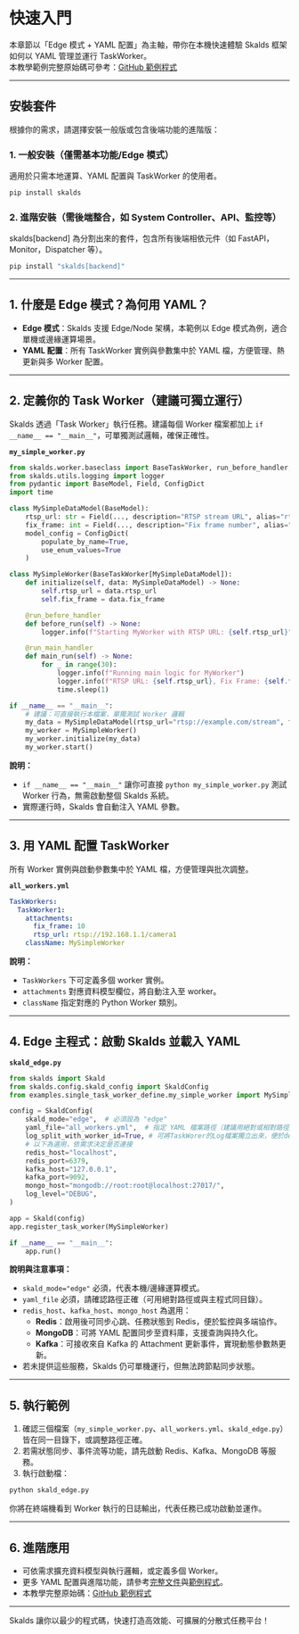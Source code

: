 # 快速入門

本章節以「Edge 模式 + YAML 配置」為主軸，帶你在本機快速體驗 Skalds 框架如何以 YAML 管理並運行 TaskWorker。  
本教學範例完整原始碼可參考：[GitHub 範例程式](https://github.com/JiHungLin/Skalds/tree/main/examples/single_task_worker_define)

---
## 安裝套件

根據你的需求，請選擇安裝一般版或包含後端功能的進階版：

### 1. 一般安裝（僅需基本功能/Edge 模式）

適用於只需本地運算、YAML 配置與 TaskWorker 的使用者。

```bash
pip install skalds
```

### 2. 進階安裝（需後端整合，如 System Controller、API、監控等）

skalds[backend] 為分割出來的套件，包含所有後端相依元件（如 FastAPI，Monitor，Dispatcher 等）。

```bash
pip install "skalds[backend]"
```
---

## 1. 什麼是 Edge 模式？為何用 YAML？

- **Edge 模式**：Skalds 支援 Edge/Node 架構，本範例以 Edge 模式為例，適合單機或邊緣運算場景。
- **YAML 配置**：所有 TaskWorker 實例與參數集中於 YAML 檔，方便管理、熱更新與多 Worker 配置。

---

## 2. 定義你的 Task Worker（建議可獨立運行）

Skalds 透過「Task Worker」執行任務。建議每個 Worker 檔案都加上 `if __name__ == "__main__"`，可單獨測試邏輯，確保正確性。

**`my_simple_worker.py`**
```python
from skalds.worker.baseclass import BaseTaskWorker, run_before_handler, run_main_handler
from skalds.utils.logging import logger
from pydantic import BaseModel, Field, ConfigDict
import time

class MySimpleDataModel(BaseModel):
    rtsp_url: str = Field(..., description="RTSP stream URL", alias="rtspUrl")
    fix_frame: int = Field(..., description="Fix frame number", alias="fixFrame")
    model_config = ConfigDict(
        populate_by_name=True,
        use_enum_values=True
    )

class MySimpleWorker(BaseTaskWorker[MySimpleDataModel]):
    def initialize(self, data: MySimpleDataModel) -> None:
        self.rtsp_url = data.rtsp_url
        self.fix_frame = data.fix_frame

    @run_before_handler
    def before_run(self) -> None:
        logger.info(f"Starting MyWorker with RTSP URL: {self.rtsp_url}")

    @run_main_handler
    def main_run(self) -> None:
        for _ in range(30):
            logger.info(f"Running main logic for MyWorker")
            logger.info(f"RTSP URL: {self.rtsp_url}, Fix Frame: {self.fix_frame}")
            time.sleep(1)

if __name__ == "__main__":
    # 建議：可直接執行本檔案，單獨測試 Worker 邏輯
    my_data = MySimpleDataModel(rtsp_url="rtsp://example.com/stream", fix_frame=10)
    my_worker = MySimpleWorker()
    my_worker.initialize(my_data)
    my_worker.start()
```
**說明：**
- `if __name__ == "__main__"` 讓你可直接 `python my_simple_worker.py` 測試 Worker 行為，無需啟動整個 Skalds 系統。
- 實際運行時，Skalds 會自動注入 YAML 參數。

---

## 3. 用 YAML 配置 TaskWorker

所有 Worker 實例與啟動參數集中於 YAML 檔，方便管理與批次調整。

**`all_workers.yml`**
```yaml
TaskWorkers:
  TaskWorker1:
    attachments:
      fix_frame: 10
      rtsp_url: rtsp://192.168.1.1/camera1
    className: MySimpleWorker
```
**說明：**
- `TaskWorkers` 下可定義多個 worker 實例。
- `attachments` 對應資料模型欄位，將自動注入至 worker。
- `className` 指定對應的 Python Worker 類別。

---

## 4. Edge 主程式：啟動 Skalds 並載入 YAML

**`skald_edge.py`**
```python
from skalds import Skald
from skalds.config.skald_config import SkaldConfig
from examples.single_task_worker_define.my_simple_worker import MySimpleWorker

config = SkaldConfig(
    skald_mode="edge",  # 必須設為 "edge"
    yaml_file="all_workers.yml",  # 指定 YAML 檔案路徑（建議用絕對或相對路徑）
    log_split_with_worker_id=True, # 可將TaskWorer的Log檔案獨立出來，便於debug
    # 以下為選用，依需求決定是否連接
    redis_host="localhost",
    redis_port=6379,
    kafka_host="127.0.0.1",
    kafka_port=9092,
    mongo_host="mongodb://root:root@localhost:27017/",
    log_level="DEBUG",
)

app = Skald(config)
app.register_task_worker(MySimpleWorker)

if __name__ == "__main__":
    app.run()
```
**說明與注意事項：**
- `skald_mode="edge"` 必須，代表本機/邊緣運算模式。
- `yaml_file` 必須，請確認路徑正確（可用絕對路徑或與主程式同目錄）。
- `redis_host`、`kafka_host`、`mongo_host` 為選用：
  - **Redis**：啟用後可同步心跳、任務狀態到 Redis，便於監控與多端協作。
  - **MongoDB**：可將 YAML 配置同步至資料庫，支援查詢與持久化。
  - **Kafka**：可接收來自 Kafka 的 Attachment 更新事件，實現動態參數熱更新。
- 若未提供這些服務，Skalds 仍可單機運行，但無法跨節點同步狀態。

---

## 5. 執行範例

1. 確認三個檔案（`my_simple_worker.py`、`all_workers.yml`、`skald_edge.py`）皆在同一目錄下，或調整路徑正確。
2. 若需狀態同步、事件流等功能，請先啟動 Redis、Kafka、MongoDB 等服務。
3. 執行啟動檔：

```bash
python skald_edge.py
```

你將在終端機看到 Worker 執行的日誌輸出，代表任務已成功啟動並運作。

---

## 6. 進階應用

- 可依需求擴充資料模型與執行邏輯，或定義多個 Worker。
- 更多 YAML 配置與進階功能，請參考[完整文件](./documents)與[範例程式](./examples)。
- 本教學完整原始碼：[GitHub 範例程式](https://github.com/JiHungLin/Skalds/tree/main/examples/single_task_worker_define)

---

Skalds 讓你以最少的程式碼，快速打造高效能、可擴展的分散式任務平台！
